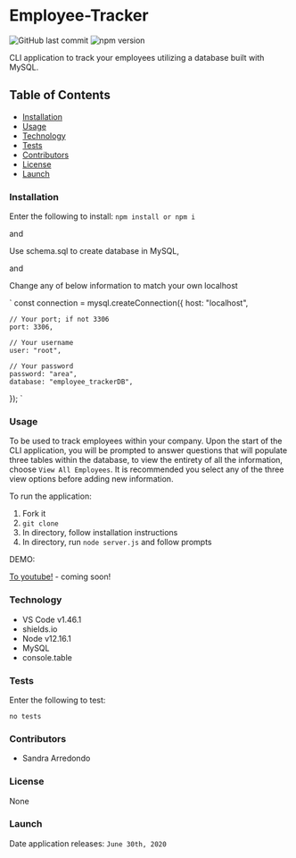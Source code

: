 # Employee-Tracker

![GitHub last commit](https://img.shields.io/github/last-commit/salpharre/Employee-Tracker) ![npm version](https://badge.fury.io/js/inquirer.svg)

CLI application to track your employees utilizing a database built with MySQL.

## Table of Contents

* [Installation](#installation)
* [Usage](#usage)
* [Technology](#technology)
* [Tests](#tests)
* [Contributors](#contributors)
* [License](#license)
* [Launch](#launch)

### Installation

Enter the following to install:
`npm install or npm i`

and

Use schema.sql to create database in MySQL,

and

Change any of below information to match your own localhost

`
const connection = mysql.createConnection({
    host: "localhost",

    // Your port; if not 3306
    port: 3306,

    // Your username
    user: "root",

    // Your password
    password: "area",
    database: "employee_trackerDB",
});
`

### Usage

To be used to track employees within your company. Upon the start of the CLI application, you will be prompted to answer questions that will populate three tables within the database, to view the entirety of all the information, choose `View All Employees`. It is recommended you select any of the three view options before adding new information.


To run the application:
1. Fork it
2. `git clone`
3. In directory, follow installation instructions
4. In directory, run `node server.js` and follow prompts


DEMO:

[To youtube!]() - coming soon!

### Technology

* VS Code v1.46.1
* shields.io
* Node v12.16.1
* MySQL
* console.table

### Tests

Enter the following to test:

`no tests`

### Contributors

* Sandra Arredondo

### License

None

### Launch

Date application releases: `June 30th, 2020`

